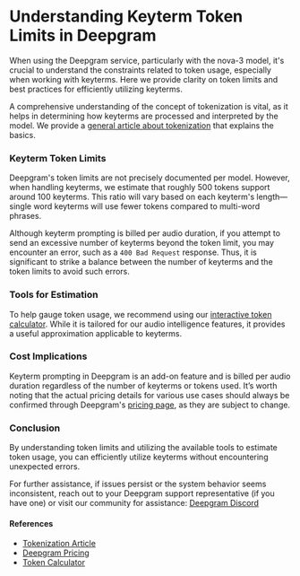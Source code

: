 # Understanding Keyterm Token Limits in Deepgram

When using the Deepgram service, particularly with the nova-3 model, it's crucial to understand the constraints related to token usage, especially when working with keyterms. Here we provide clarity on token limits and best practices for efficiently utilizing keyterms.

A comprehensive understanding of the concept of tokenization is vital, as it helps in determining how keyterms are processed and interpreted by the model. We provide a [general article about tokenization](https://deepgram.com/ai-glossary/tokenization) that explains the basics.

### Keyterm Token Limits

Deepgram's token limits are not precisely documented per model. However, when handling keyterms, we estimate that roughly 500 tokens support around 100 keyterms. This ratio will vary based on each keyterm's length—single word keyterms will use fewer tokens compared to multi-word phrases.

Although keyterm prompting is billed per audio duration, if you attempt to send an excessive number of keyterms beyond the token limit, you may encounter an error, such as a `400 Bad Request` response. Thus, it is significant to strike a balance between the number of keyterms and the token limits to avoid such errors.

### Tools for Estimation

To help gauge token usage, we recommend using our [interactive token calculator](https://tokenizer.deepgram.com/). While it is tailored for our audio intelligence features, it provides a useful approximation applicable to keyterms.

### Cost Implications

Keyterm prompting in Deepgram is an add-on feature and is billed per audio duration regardless of the number of keyterms or tokens used. It’s worth noting that the actual pricing details for various use cases should always be confirmed through Deepgram's [pricing page](https://deepgram.com/pricing), as they are subject to change.

### Conclusion

By understanding token limits and utilizing the available tools to estimate token usage, you can efficiently utilize keyterms without encountering unexpected errors.

For further assistance, if issues persist or the system behavior seems inconsistent, reach out to your Deepgram support representative (if you have one) or visit our community for assistance: [Deepgram Discord](https://discord.gg/deepgram)

#### References
- [Tokenization Article](https://deepgram.com/ai-glossary/tokenization)
- [Deepgram Pricing](https://deepgram.com/pricing)
- [Token Calculator](https://tokenizer.deepgram.com/)